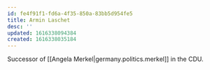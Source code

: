 ```yaml
---
id: fe4f91f1-fd6a-4f35-850a-83bb5d954fe5
title: Armin Laschet
desc: ''
updated: 1616338094384
created: 1616338035184
---
```


Successor of [[Angela Merkel|germany.politics.merkel]] in the CDU.
